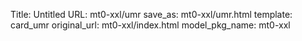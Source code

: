 Title: Untitled
URL: mt0-xxl/umr
save_as: mt0-xxl/umr.html
template: card_umr
original_url: mt0-xxl/index.html
model_pkg_name: mt0-xxl

